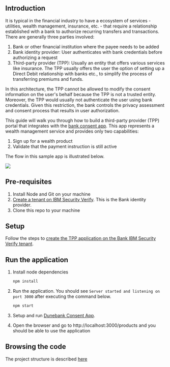 ## Introduction

It is typical in the financial industry to have a ecosystem of services - utilities, wealth management, insurance, etc. - that require a relationship established with a bank to authorize recurring transfers and transactions. There are generally three parties involved:

1. Bank or other financial institution where the payee needs to be added
2. Bank identity provider: User authenticates with bank credentials before authorizing a request
3. Third-party provider (TPP): Usually an entity that offers various services like insurance. The TPP usually offers the user the option of setting up a Direct Debit relationship with banks etc., to simplify the process of transferring premiums and funds.

In this architecture, the TPP cannot be allowed to modify the consent information on the user's behalf because the TPP is not a trusted entity. Moreover, the TPP would usually not authenticate the user using bank credentials. Given this restriction, the bank controls the privacy assessment and consent process that results in user authorization.

This guide will walk you through how to build a third-party provider (TPP) portal that integrates with the [bank consent app](https://github.com/vivshankar/dunebank-consent). This app represents a wealth management service and provides only two capabilities:

1. Sign up for a wealth product
2. Validate that the payment instruction is still active

The flow in this sample app is illustrated below.

![](https://www.planttext.com/api/plantuml/img/bLNBZXCn4BpFLxHou74Wl6uhyTY7X098HEm25oJasBqPQoVsO7isoiB-EzKUpsOc2mToY2AxkbrTNTrv6vCAgTiqLQLqye6wo85KfDbxZj5gDQjMldD6XHrrAb-S1By5Q5QrYBJQjiebIcsRBozg6ymJkTaHGDTMynIe-oHddUELSbUalOkCSzMsKw0rxHIvC4jwj3Z_-dXMLPdbazUWT4JdtMfZ4xN1cqudCfoKRM85jW20rpyHmdc0d7bQKAskcHGbVyMEBeFVKAgPvF4tFRYyk70sMPM0lN4em31TDdwBE5fpwiFByoZYY3vOVKN-yl8ENabjGxBJMZKDkpMItCdVfNfIuZ4E81BQWKUtDjNKQnVOoB6wApU_LyeTt-O7o_KxTXmaqQV5sMbXEn3gvM9dnfT59mqYJrkrOtug17smDqo_CxSR-fMXjvNUqrYu57ni6OgBZ0KngAGR2t8_h265rpmGWOnAQfnXoG6QRD0uUwtq3dQ8CEK6SMFKEybMNBH1QqTPXF99Pnj3xxzT20YDTzQjx-65n7TtiLmUyCfDM9oHTmJdvQo3IXYSrCLN9TC3Y6q3QlqIxAjVvN092xNfo-UFjnFxl7psWlu2SHuzyTTu4E2Ay3asXjBMap86XlDEDVIpOqnYJ46gmBWeLC0X7cLy_de-9zt5v3T7X66CqC3H2bPrkt9EAY5yrIMEqWovCuQD_9O-3TAW61zCJla2AM7IbT9NA4_oCe6oH6nhg-j970Rvkukrxw3w80hqqtj4ZR5UCSiimFawiQd4SL9_LNmiZVkBH4N_F3ObMQlMV6zMUcyAgy1GBAPHsc4w-lXuw2JnccrudGKHz-_RebLMu-HWRH54NWUiB8IeSVpnSf43Uak1Zag2XOkzblLX-b4McgErcKFAwfG5YFRDZjksaU671oGhdUQCisBB-Rxvqfbx_3OmlHWVkV2xRM6T35vnsaeR3WX8pCEu7uICbM58OgTHVQMk_PwPx_iuKlKSVoiyrNio27jdtVQ26DOsejJn2f_0_diZ3LcWOq0hpU7gpslUtipdywfwYnhmV_W7)

## Pre-requisites

1. Install Node and Git on your machine
2. [Create a tenant on IBM Security Verify](https://docs.verify.ibm.com/verify/docs/signing-up-for-a-free-trial). This is the Bank identity provider.
3. Clone this repo to your machine

## Setup

Follow the steps to [create the TPP application on the Bank IBM Security Verify tenant](docs/create_app.md).

## Run the application

1. Install node dependencies

    ```bash
    npm install
    ```

2. Run the application. You should see `Server started and listening on port 3000` after executing the command below.

    ```bash
    npm start
    ```

3. Setup and run [Dunebank Consent App](https://github.com/vivshankar/dunebank-consent).

4. Open the browser and go to http://localhost:3000/products and you should be able to use the application

## Browsing the code

The project structure is described [here](/docs/browsing_code.md)